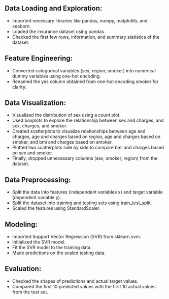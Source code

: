 ## Data Loading and Exploration:

- Imported necessary libraries like pandas, numpy, matplotlib, and seaborn.
- Loaded the insurance dataset using pandas.
- Checked the first few rows, information, and summary statistics of the dataset.

## Feature Engineering:

- Converted categorical variables (sex, region, smoker) into numerical dummy variables using one-hot encoding.
- Renamed the yes column obtained from one-hot encoding smoker for clarity.

## Data Visualization:

- Visualized the distribution of sex using a count plot.
- Used boxplots to explore the relationship between sex and charges, and sex, charges, and smoker.
- Created scatterplots to visualize relationships between age and charges, age and charges based on region, age and charges based on smoker, and bmi and charges based on smoker.
- Plotted two scatterplots side by side to compare bmi and charges based on sex and smoker.
- Finally, dropped unnecessary columns (sex, smoker, region) from the dataset.

## Data Preprocessing:

- Split the data into features (independent variables x) and target variable (dependent variable y).
- Split the dataset into training and testing sets using train_test_split.
- Scaled the features using StandardScaler.

## Modeling:

- Imported Support Vector Regression (SVR) from sklearn.svm.
- Initialized the SVR model.
- Fit the SVR model to the training data.
- Made predictions on the scaled testing data.

## Evaluation:

- Checked the shapes of predictions and actual target values.
- Compared the first 10 predicted values with the first 10 actual values from the test set.
